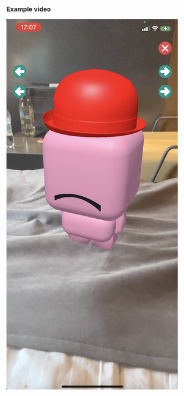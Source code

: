 

### Example video

[![video](docs/poster_image.png)](https://user-images.githubusercontent.com/10281464/112825517-82443600-9094-11eb-9c59-8368178b1dd3.mp4)

